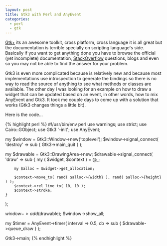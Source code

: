 ```yaml
---
layout: post
title: Gtk3 with Perl and AnyEvent
categories:
  - perl
  - gtk
---
```


[Gtk+][1] its an awesome toolkit, cross platform, cross language it is all great but the documentation is terrible specially on scripting language's side. Basically if you want to get anything done you have to browse the official (yet incomplete) documentation, [StackOverflow][2] questions, blogs and even so you may not be able to find the answer for your problem.

Gtk3 is even more complicated because is relatively new and because most implementations use introspection to generate the bindings so there is no way to read the source of anything to see what methods or classes are available. The other day I was looking for an example on how to draw a widget that can be updated based on an event, in other words, how to mix AnyEvent and Gtk3. It took me couple days to come up with a solution that works (Gtk3 changes things a little bit).

Here is the code...

{% highlight perl %}
#!/usr/bin/env perl
use warnings;
use strict;
use Cairo::GObject;
use Gtk3 '-init';
use AnyEvent;

my $window = Gtk3::Window->new('toplevel');
$window->signal_connect( 'destroy' => sub { Gtk3->main_quit } );

my $drawable = Gtk3::DrawingArea->new;
$drawable->signal_connect(
    'draw' => sub {
        my ( $widget, $context ) = @_;

        my $alloc = $widget->get_allocation;

        $context->move_to( rand( $alloc->{width} ), rand( $alloc->{height} ) );
        $context->rel_line_to( 10, 10 );
        $context->stroke;
    }
);

$window->add($drawable);
$window->show_all;

my $timer = AnyEvent->timer(
    interval => 0.5,
    cb       => sub { $drawable->queue_draw }
);

Gtk3->main;
{% endhighlight %} 

[1]:  http://www.gtk.org/ "Gtk+"
[2]:  http://stackoverflow.com/ "StackOverflow"
